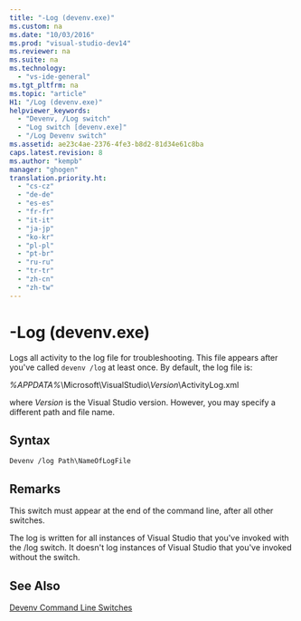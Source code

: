 ```yaml
---
title: "-Log (devenv.exe)"
ms.custom: na
ms.date: "10/03/2016"
ms.prod: "visual-studio-dev14"
ms.reviewer: na
ms.suite: na
ms.technology: 
  - "vs-ide-general"
ms.tgt_pltfrm: na
ms.topic: "article"
H1: "/Log (devenv.exe)"
helpviewer_keywords: 
  - "Devenv, /Log switch"
  - "Log switch [devenv.exe]"
  - "/Log Devenv switch"
ms.assetid: ae23c4ae-2376-4fe3-b8d2-81d34e61c8ba
caps.latest.revision: 8
ms.author: "kempb"
manager: "ghogen"
translation.priority.ht: 
  - "cs-cz"
  - "de-de"
  - "es-es"
  - "fr-fr"
  - "it-it"
  - "ja-jp"
  - "ko-kr"
  - "pl-pl"
  - "pt-br"
  - "ru-ru"
  - "tr-tr"
  - "zh-cn"
  - "zh-tw"
---
```

# -Log (devenv.exe)
Logs all activity to the log file for troubleshooting. This file appears after you've called `devenv /log` at least once. By default, the log file is:  
  
 *%APPDATA%*\Microsoft\VisualStudio\\*Version*\ActivityLog.xml  
  
 where *Version* is the Visual Studio version. However, you may specify a different path and file name.  
  
## Syntax  
  
```  
Devenv /log Path\NameOfLogFile  
```  
  
## Remarks  
 This switch must appear at the end of the command line, after all other switches.  
  
 The log is written for all instances of Visual Studio that you've invoked with the /log switch. It doesn't log instances of Visual Studio that you've invoked without the switch.  
  
## See Also  
 [Devenv Command Line Switches](../VS_IDE/devenv-command-line-switches.md)
